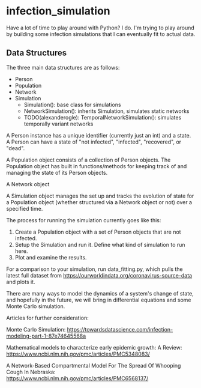 # infection_simulation

Have a lot of time to play around with Python? I do. I'm trying to play around
by building some infection simulations that I can eventually fit to actual data.

## Data Structures
The three main data structures are as follows:
- Person
- Population
- Network
- Simulation
  - Simulation(): base class for simulations
  - NetworkSimulation(): inherits Simulation, simulates static networks
  - TODO(alexanderogle): TemporalNetworkSimulation(): simulates temporally variant networks

A Person instance has a unique identifier (currently just an int) and a state.
A Person can have a state of "not infected", "infected", "recovered", or "dead".

A Population object consists of a collection of Person objects. The Population
object has built in functions/methods for keeping track of and managing the
state of its Person objects.

A Network object

A Simulation object manages the set up and tracks the evolution of state for a
Population object (whether structured via a Network object or not) over a specified time.

The process for running the simulation currently goes like this:
1. Create a Population object with a set of Person objects that are not infected.
2. Setup the Simulation and run it. Define what kind of simulation to run here.
3. Plot and examine the results.

For a comparison to your simulation, run data_fitting.py, which pulls the latest
full dataset from https://ourworldindata.org/coronavirus-source-data and plots it.

There are many ways to model the dynamics of a system's change of state, and
hopefully in the future, we will bring in differential equations and some Monte
Carlo simulation.

Articles for further consideration:

  Monte Carlo Simulation: https://towardsdatascience.com/infection-modeling-part-1-87e74645568a

  Mathematical models to characterize early epidemic growth: A Review: https://www.ncbi.nlm.nih.gov/pmc/articles/PMC5348083/

  A Network-Based Compartmental Model For The Spread Of Whooping Cough In Nebraska: https://www.ncbi.nlm.nih.gov/pmc/articles/PMC6568137/
